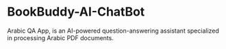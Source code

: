 # BookBuddy-AI-ChatBot
Arabic QA App, is an AI-powered question-answering assistant specialized in processing Arabic PDF documents. 
